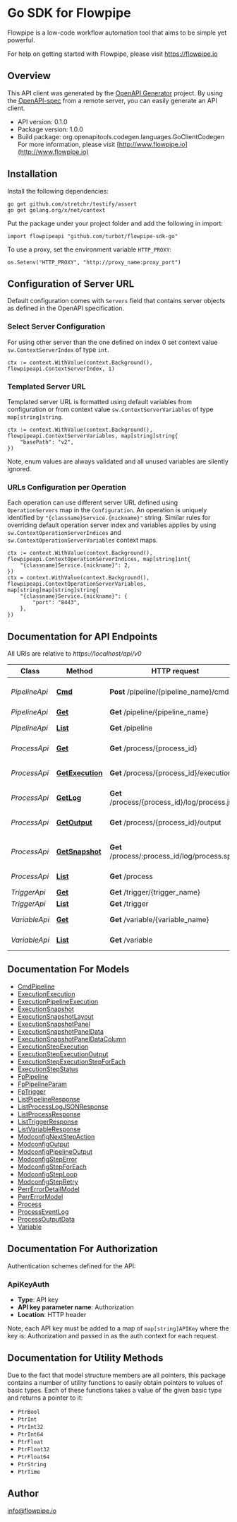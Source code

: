 # Go SDK for Flowpipe

Flowpipe is a low-code workflow automation tool that aims to be simple yet powerful.

For help on getting started with Flowpipe, please visit https://flowpipe.io

## Overview
This API client was generated by the [OpenAPI Generator](https://openapi-generator.tech) project.  By using the [OpenAPI-spec](https://www.openapis.org/) from a remote server, you can easily generate an API client.

- API version: 0.1.0
- Package version: 1.0.0
- Build package: org.openapitools.codegen.languages.GoClientCodegen
For more information, please visit [http://www.flowpipe.io](http://www.flowpipe.io)

## Installation

Install the following dependencies:

```shell
go get github.com/stretchr/testify/assert
go get golang.org/x/net/context
```

Put the package under your project folder and add the following in import:

```golang
import flowpipeapi "github.com/turbot/flowpipe-sdk-go"
```

To use a proxy, set the environment variable `HTTP_PROXY`:

```golang
os.Setenv("HTTP_PROXY", "http://proxy_name:proxy_port")
```

## Configuration of Server URL

Default configuration comes with `Servers` field that contains server objects as defined in the OpenAPI specification.

### Select Server Configuration

For using other server than the one defined on index 0 set context value `sw.ContextServerIndex` of type `int`.

```golang
ctx := context.WithValue(context.Background(), flowpipeapi.ContextServerIndex, 1)
```

### Templated Server URL

Templated server URL is formatted using default variables from configuration or from context value `sw.ContextServerVariables` of type `map[string]string`.

```golang
ctx := context.WithValue(context.Background(), flowpipeapi.ContextServerVariables, map[string]string{
	"basePath": "v2",
})
```

Note, enum values are always validated and all unused variables are silently ignored.

### URLs Configuration per Operation

Each operation can use different server URL defined using `OperationServers` map in the `Configuration`.
An operation is uniquely identified by `"{classname}Service.{nickname}"` string.
Similar rules for overriding default operation server index and variables applies by using `sw.ContextOperationServerIndices` and `sw.ContextOperationServerVariables` context maps.

```golang
ctx := context.WithValue(context.Background(), flowpipeapi.ContextOperationServerIndices, map[string]int{
	"{classname}Service.{nickname}": 2,
})
ctx = context.WithValue(context.Background(), flowpipeapi.ContextOperationServerVariables, map[string]map[string]string{
	"{classname}Service.{nickname}": {
		"port": "8443",
	},
})
```

## Documentation for API Endpoints

All URIs are relative to *https://localhost/api/v0*

Class | Method | HTTP request | Description
------------ | ------------- | ------------- | -------------
*PipelineApi* | [**Cmd**](docs/PipelineApi.md#cmd) | **Post** /pipeline/{pipeline_name}/cmd | Execute a pipeline command
*PipelineApi* | [**Get**](docs/PipelineApi.md#get) | **Get** /pipeline/{pipeline_name} | Get pipeline
*PipelineApi* | [**List**](docs/PipelineApi.md#list) | **Get** /pipeline | List pipelines
*ProcessApi* | [**Get**](docs/ProcessApi.md#get) | **Get** /process/{process_id} | Get process
*ProcessApi* | [**GetExecution**](docs/ProcessApi.md#getexecution) | **Get** /process/{process_id}/execution | Get process execution
*ProcessApi* | [**GetLog**](docs/ProcessApi.md#getlog) | **Get** /process/{process_id}/log/process.json | Get process log
*ProcessApi* | [**GetOutput**](docs/ProcessApi.md#getoutput) | **Get** /process/{process_id}/output | Get process output
*ProcessApi* | [**GetSnapshot**](docs/ProcessApi.md#getsnapshot) | **Get** /process/:process_id/log/process.sps | Get process snapshot
*ProcessApi* | [**List**](docs/ProcessApi.md#list) | **Get** /process | List processs
*TriggerApi* | [**Get**](docs/TriggerApi.md#get) | **Get** /trigger/{trigger_name} | Get trigger
*TriggerApi* | [**List**](docs/TriggerApi.md#list) | **Get** /trigger | List triggers
*VariableApi* | [**Get**](docs/VariableApi.md#get) | **Get** /variable/{variable_name} | Get variable
*VariableApi* | [**List**](docs/VariableApi.md#list) | **Get** /variable | List variables


## Documentation For Models

 - [CmdPipeline](docs/CmdPipeline.md)
 - [ExecutionExecution](docs/ExecutionExecution.md)
 - [ExecutionPipelineExecution](docs/ExecutionPipelineExecution.md)
 - [ExecutionSnapshot](docs/ExecutionSnapshot.md)
 - [ExecutionSnapshotLayout](docs/ExecutionSnapshotLayout.md)
 - [ExecutionSnapshotPanel](docs/ExecutionSnapshotPanel.md)
 - [ExecutionSnapshotPanelData](docs/ExecutionSnapshotPanelData.md)
 - [ExecutionSnapshotPanelDataColumn](docs/ExecutionSnapshotPanelDataColumn.md)
 - [ExecutionStepExecution](docs/ExecutionStepExecution.md)
 - [ExecutionStepExecutionOutput](docs/ExecutionStepExecutionOutput.md)
 - [ExecutionStepExecutionStepForEach](docs/ExecutionStepExecutionStepForEach.md)
 - [ExecutionStepStatus](docs/ExecutionStepStatus.md)
 - [FpPipeline](docs/FpPipeline.md)
 - [FpPipelineParam](docs/FpPipelineParam.md)
 - [FpTrigger](docs/FpTrigger.md)
 - [ListPipelineResponse](docs/ListPipelineResponse.md)
 - [ListProcessLogJSONResponse](docs/ListProcessLogJSONResponse.md)
 - [ListProcessResponse](docs/ListProcessResponse.md)
 - [ListTriggerResponse](docs/ListTriggerResponse.md)
 - [ListVariableResponse](docs/ListVariableResponse.md)
 - [ModconfigNextStepAction](docs/ModconfigNextStepAction.md)
 - [ModconfigOutput](docs/ModconfigOutput.md)
 - [ModconfigPipelineOutput](docs/ModconfigPipelineOutput.md)
 - [ModconfigStepError](docs/ModconfigStepError.md)
 - [ModconfigStepForEach](docs/ModconfigStepForEach.md)
 - [ModconfigStepLoop](docs/ModconfigStepLoop.md)
 - [ModconfigStepRetry](docs/ModconfigStepRetry.md)
 - [PerrErrorDetailModel](docs/PerrErrorDetailModel.md)
 - [PerrErrorModel](docs/PerrErrorModel.md)
 - [Process](docs/Process.md)
 - [ProcessEventLog](docs/ProcessEventLog.md)
 - [ProcessOutputData](docs/ProcessOutputData.md)
 - [Variable](docs/Variable.md)


## Documentation For Authorization


Authentication schemes defined for the API:
### ApiKeyAuth

- **Type**: API key
- **API key parameter name**: Authorization
- **Location**: HTTP header

Note, each API key must be added to a map of `map[string]APIKey` where the key is: Authorization and passed in as the auth context for each request.


## Documentation for Utility Methods

Due to the fact that model structure members are all pointers, this package contains
a number of utility functions to easily obtain pointers to values of basic types.
Each of these functions takes a value of the given basic type and returns a pointer to it:

* `PtrBool`
* `PtrInt`
* `PtrInt32`
* `PtrInt64`
* `PtrFloat`
* `PtrFloat32`
* `PtrFloat64`
* `PtrString`
* `PtrTime`

## Author

info@flowpipe.io

